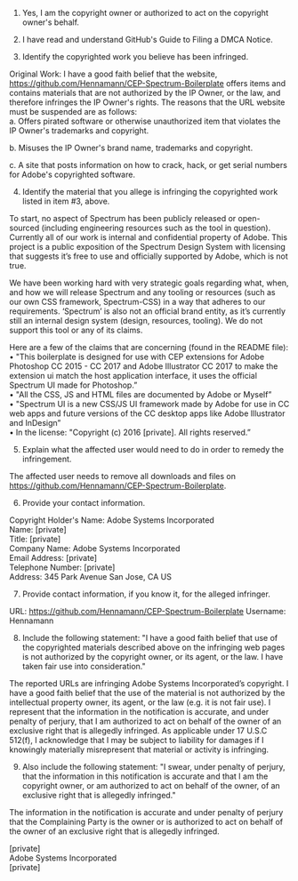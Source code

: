 1.	Yes, I am the copyright owner or authorized to act on the copyright owner's behalf.  

2.	I have read and understand GitHub's Guide to Filing a DMCA Notice.  

3.	Identify the copyrighted work you believe has been infringed.  

Original Work: I have a good faith belief that the website, https://github.com/Hennamann/CEP-Spectrum-Boilerplate offers items and contains materials that are not authorized by the IP Owner, or the law, and therefore infringes the IP Owner's rights. The reasons that the URL website must be suspended are as follows:  
a.	Offers pirated software or otherwise unauthorized item that violates the IP Owner's trademarks and copyright.

b.	Misuses the IP Owner's brand name, trademarks and copyright.

c. A site that posts information on how to crack, hack, or get serial numbers for Adobe's copyrighted software.

4.	Identify the material that you allege is infringing the copyrighted work listed in item #3, above.

To start, no aspect of Spectrum has been publicly released or open-sourced (including engineering resources such as the tool in question). Currently all of our work is internal and confidential property of Adobe. This project is a public exposition of the Spectrum Design System with licensing that suggests it’s free to use and officially supported by Adobe, which is not true.

We have been working hard with very strategic goals regarding what, when, and how we will release Spectrum and any tooling or resources (such as our own CSS framework, Spectrum-CSS) in a way that adheres to our requirements. ‘Spectrum’ is also not an official brand entity, as it’s currently still an internal design system (design, resources, tooling). We do not support this tool or any of its claims.

Here are a few of the claims that are concerning (found in the README file):  
•	"This boilerplate is designed for use with CEP extensions for Adobe Photoshop CC 2015 - CC 2017 and Adobe Illustrator CC 2017 to make the extension ui match the host application interface, it uses the official Spectrum UI made for Photoshop.”  
•	"All the CSS, JS and HTML files are documented by Adobe or Myself”  
•	"Spectrum UI is a new CSS/JS UI framework made by Adobe for use in CC web apps and future versions of the CC desktop apps like Adobe Illustrator and InDesign”  
•	In the license: "Copyright (c) 2016 [private]. All rights reserved.”  

5.	Explain what the affected user would need to do in order to remedy the infringement.

The affected user needs to remove all downloads and files on https://github.com/Hennamann/CEP-Spectrum-Boilerplate.

6.	Provide your contact information.

Copyright Holder's Name: Adobe Systems Incorporated  
Name: [private]  
Title: [private]  
Company Name: Adobe Systems Incorporated  
Email Address: [private]  
Telephone Number: [private]  
Address: 345 Park Avenue San Jose, CA US

7.	Provide contact information, if you know it, for the alleged infringer.

URL: https://github.com/Hennamann/CEP-Spectrum-Boilerplate
Username: Hennamann

8.	Include the following statement: "I have a good faith belief that use of the copyrighted materials described above on the infringing web pages is not authorized by the copyright owner, or its agent, or the law. I have taken fair use into consideration."

The reported URLs are infringing Adobe Systems Incorporated’s copyright. I have a good faith belief that the use of the material is not authorized by the intellectual property owner, its agent, or the law (e.g. it is not fair use). I represent that the information in the notification is accurate, and under penalty of perjury, that I am authorized to act on behalf of the owner of an exclusive right that is allegedly infringed. As applicable under 17 U.S.C 512(f), I acknowledge that I may be subject to liability for damages if I knowingly materially misrepresent that material or activity is infringing.

9.	Also include the following statement: "I swear, under penalty of perjury, that the information in this notification is accurate and that I am the copyright owner, or am authorized to act on behalf of the owner, of an exclusive right that is allegedly infringed."

The information in the notification is accurate and under penalty of perjury that the Complaining Party is the owner or is authorized to act on behalf of the owner of an exclusive right that is allegedly infringed.

[private]  
Adobe Systems Incorporated  
[private]
